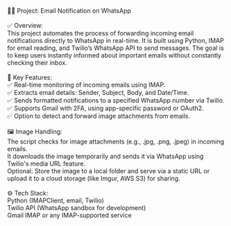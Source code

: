 📧🔔 Project: Email Notification on WhatsApp<br><br>
✅ Overview:<br>
This project automates the process of forwarding incoming email notifications directly to WhatsApp in real-time. It is built using Python, IMAP for email reading, and Twilio’s WhatsApp API to send messages. The goal is to keep users instantly informed about important emails without constantly checking their inbox.
<br><br>
🔧 Key Features:<br>
✅ Real-time monitoring of incoming emails using IMAP.
<br>
✅ Extracts email details: Sender, Subject, Body, and Date/Time.
<br>
✅ Sends formatted notifications to a specified WhatsApp number via Twilio.
<br>
✅ Supports Gmail with 2FA, using app-specific password or OAuth2.
<br>
✅ Option to detect and forward image attachments from emails.
<br><br>
🖼️ Image Handling:<br>
The script checks for image attachments (e.g., .jpg, .png, .jpeg) in incoming emails.
<br>
It downloads the image temporarily and sends it via WhatsApp using Twilio's media URL feature.
<br>
Optional: Store the image to a local folder and serve via a static URL or upload it to a cloud storage (like Imgur, AWS S3) for sharing.
<br><br>
⚙️ Tech Stack:<br>
Python (IMAPClient, email, Twilio)
<br>
Twilio API (WhatsApp sandbox for development)
<br>
Gmail IMAP or any IMAP-supported service
